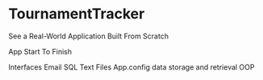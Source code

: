 # TournamentTracker

See a Real-World Application Built From Scratch

App Start To Finish

Interfaces
Email
SQL
Text Files
App.config data storage and retrieval
OOP
